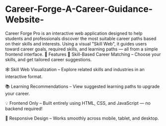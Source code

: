 # Career-Forge-A-Career-Guidance-Website-
Career Forge Pro is an interactive web application designed to help students and professionals discover the most suitable career paths based on their skills and interests. Using a visual "Skill Web", it guides users toward career goals, required skills, and learning paths — all from a simple frontend interface.
🚀 Features
🎯 Skill-Based Career Matching – Choose your skills, and get tailored career suggestions.

🕸️ Skill Web Visualization – Explore related skills and industries in an interactive format.

📚 Learning Recommendations – View suggested learning paths to upgrade your career.

💡 Frontend Only – Built entirely using HTML, CSS, and JavaScript — no backend required!

📱 Responsive Design – Works smoothly across mobile, tablet, and desktop.


